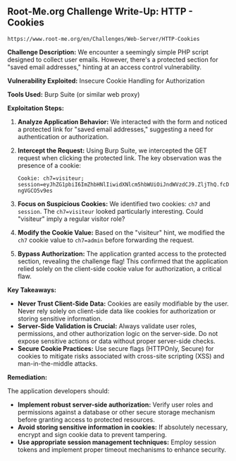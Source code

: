 ## Root-Me.org Challenge Write-Up: HTTP - Cookies
`https://www.root-me.org/en/Challenges/Web-Server/HTTP-Cookies`

**Challenge Description:**  We encounter a seemingly simple PHP script designed to collect user emails. However, there's a protected section for "saved email addresses," hinting at an access control vulnerability.

**Vulnerability Exploited:** Insecure Cookie Handling for Authorization

**Tools Used:** Burp Suite (or similar web proxy)

**Exploitation Steps:**

1. **Analyze Application Behavior:**  We interacted with the form and noticed a protected link for "saved email addresses," suggesting a need for authentication or authorization.

2. **Intercept the Request:**  Using Burp Suite, we intercepted the GET request when clicking the protected link. The key observation was the presence of a cookie:

    ```
    Cookie: ch7=visiteur; session=eyJhZG1pbiI6ImZhbHNlIiwidXNlcm5hbWUiOiJndWVzdCJ9.ZljThQ.fcDV2F2a_Nyqzrj-ngVGCO5v9es 
    ```

3. **Focus on Suspicious Cookies:**  We identified two cookies:  `ch7` and `session`.  The  `ch7=visiteur` looked particularly interesting. Could "visiteur" imply a regular visitor role?

4. **Modify the Cookie Value:** Based on the "visiteur" hint, we modified the `ch7` cookie value to  `ch7=admin` before forwarding the request.

5. **Bypass Authorization:**  The application granted access to the protected section, revealing the challenge flag! This confirmed that the application relied solely on the client-side cookie value for authorization, a critical flaw.

**Key Takeaways:**

* **Never Trust Client-Side Data:**  Cookies are easily modifiable by the user.  Never rely solely on client-side data like cookies for authorization or storing sensitive information.
* **Server-Side Validation is Crucial:**  Always validate user roles, permissions, and other authorization logic on the server-side.  Do not expose sensitive actions or data without proper server-side checks. 
* **Secure Cookie Practices:**  Use secure flags (HTTPOnly, Secure) for cookies to mitigate risks associated with cross-site scripting (XSS) and man-in-the-middle attacks.

**Remediation:**

The application developers should:

* **Implement robust server-side authorization:** Verify user roles and permissions against a database or other secure storage mechanism before granting access to protected resources.
* **Avoid storing sensitive information in cookies:** If absolutely necessary, encrypt and sign cookie data to prevent tampering.
* **Use appropriate session management techniques:** Employ session tokens and implement proper timeout mechanisms to enhance security.


